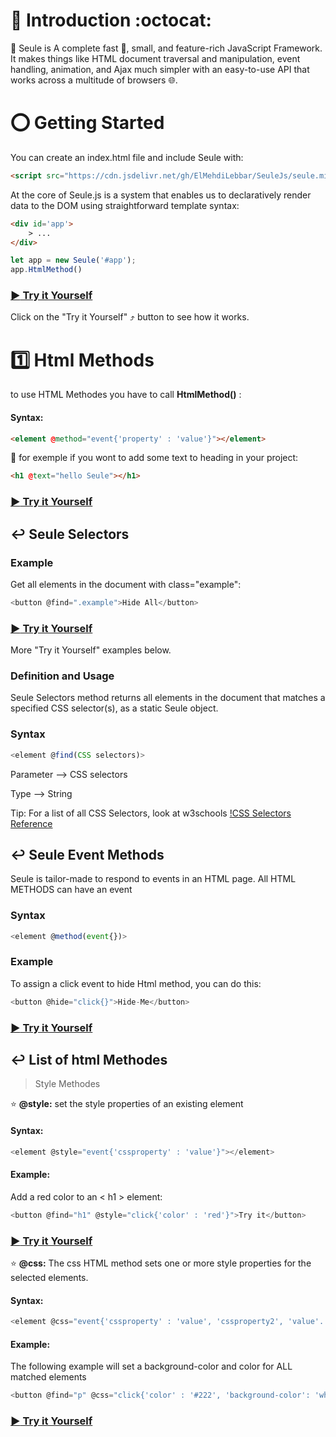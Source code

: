 # :trident: Introduction :octocat:
:beginner: Seule is A complete fast :bicyclist:, small, and feature-rich JavaScript Framework. It makes things like HTML document traversal and manipulation, event handling, animation, and Ajax much simpler with an easy-to-use API that works across a multitude of browsers :globe_with_meridians:.


# :o: Getting Started

You can create an index.html file and include Seule with:

```html
<script src="https://cdn.jsdelivr.net/gh/ElMehdiLebbar/SeuleJs/seule.min.js"></script>
```

At the core of Seule.js is a system that enables us to declaratively render data to the DOM using straightforward template syntax:

```html
<div id='app'>
    > ...
</div>
```

```javascript
let app = new Seule('#app');
app.HtmlMethod()
```

### [:arrow_forward: Try it Yourself](https://codepen.io/el-mehdi-lebbar/pen/pooKBaX)

Click on the "Try it Yourself" :arrow_heading_up: button to see how it works.


# :one: Html Methods

to use HTML Methodes you have to call **HtmlMethod()** :

#### Syntax:

```html
<element @method="event{'property' : 'value'}"></element>
```

:small_blue_diamond: for exemple if you wont to add some text to heading in your project:

```html
<h1 @text="hello Seule"></h1>
```

### [:arrow_forward: Try it Yourself](https://codepen.io/el-mehdi-lebbar/pen/MWJKjrK)

## :leftwards_arrow_with_hook: Seule Selectors

### Example

Get all elements in the document with class="example":

```javascript
<button @find=".example">Hide All</button>
```
### [:arrow_forward: Try it Yourself](https://codepen.io/el-mehdi-lebbar/pen/WNNYada)

More "Try it Yourself" examples below.

### Definition and Usage

Seule Selectors method returns all elements in the document that matches a specified CSS selector(s), as a static Seule object.

### Syntax

```javascript
<element @find(CSS selectors)>
```

Parameter --> CSS selectors

Type --> String

Tip: For a list of all CSS Selectors, look at w3schools [!CSS Selectors Reference](https://www.w3schools.com/cssref/css_selectors.asp)


## :leftwards_arrow_with_hook: Seule Event Methods

Seule is tailor-made to respond to events in an HTML page.
All HTML METHODS can have an event

### Syntax

```javascript
<element @method(event{})>
```

### Example

To assign a click event to hide Html method, you can do this:

```javascript
<button @hide="click{}">Hide-Me</button>
```
### [:arrow_forward: Try it Yourself](https://codepen.io/el-mehdi-lebbar/pen/yLgeoGO)

## :leftwards_arrow_with_hook: List of html Methodes

> Style Methodes

:star: **@style:**  set the style properties of an existing element

#### Syntax: 

```javascript
<element @style="event{'cssproperty' : 'value'}"></element>
```
#### Example: 
Add a red color to an < h1 > element:

```javascript
<button @find="h1" @style="click{'color' : 'red'}">Try it</button>
```

### [:arrow_forward: Try it Yourself](https://codepen.io/el-mehdi-lebbar/pen/abpdLNY)


:star: **@css:**  The css HTML method sets one or more style properties for the selected elements.

#### Syntax: 

```javascript
<element @css="event{'cssproperty' : 'value', 'cssproperty2', 'value'...}"></element>
```
#### Example: 
The following example will set a background-color and color for ALL matched elements

```javascript
<button @find="p" @css="click{'color' : '#222', 'background-color': 'white'}">Click me</button>
```

### [:arrow_forward: Try it Yourself](https://codepen.io/el-mehdi-lebbar/pen/OJWMOzx)



